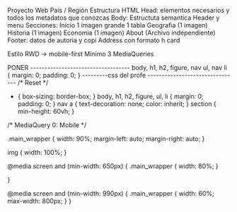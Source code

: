 Proyecto Web Pais / Región
Estructura HTML
Head: elementos necesarios y todos los metadatos que conozcas
Body: Estructuta semantica
Header y menu
Secciones:
Inicio
1 imagen grande
1 tabla
Geografia (1 imagen)
Historia (1 imagen)
Economia (1 imagen)
About (Archivo independiente)
Footer: datos de autoria y copi
Address con formato h card

Estilo
RWD -> mobile-first
Mínimo 3 MediaQueries

PONER -----------------------------------
body, h1, h2, figure, nav ul, nav li {
    margin: 0;
    padding: 0;
}
---------css del profe --------------------------------
/* Reset */
* {
    box-sizing: border-box;
}
body, h1, h2, figure, ul, li {
    margin: 0;
    padding: 0;
}
nav a {
    text-decoration: none;
    color: inherit;
}
section {
     min-height: 60vh;
}

/* MediaQuery 0: Mobile */

.main_wrapper {
    width: 90%;
    margin-left: auto;
    margin-right: auto;
}

img {
    width: 100%;
}

@media screen and (min-width: 650px) {
    .main_wrapper {
       width: 80%; 
    }


}

@media screen and (min-width: 990px) {
    .main_wrapper {
       width: 60%; 
       max-width: 800px;
    }
}